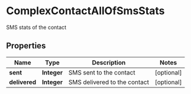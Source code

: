 

# ComplexContactAllOfSmsStats

SMS stats of the contact
## Properties

Name | Type | Description | Notes
------------ | ------------- | ------------- | -------------
**sent** | **Integer** | SMS sent to the contact |  [optional]
**delivered** | **Integer** | SMS delivered to the contact |  [optional]



